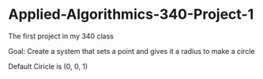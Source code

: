 # Applied-Algorithmics-340-Project-1
The first project in my 340 class

Goal: Create a system that sets a point and gives it a radius to make a circle 

Default Ciricle is (0, 0, 1)
